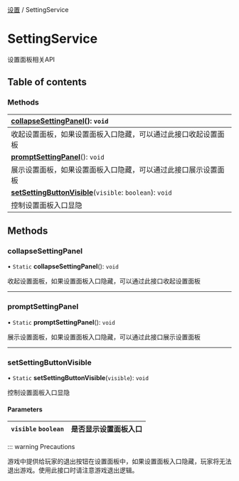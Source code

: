 [设置](../groups/设置.设置.md) / SettingService

# SettingService <Badge type="tip" text="Class" /> <Score text="SettingService" />

设置面板相关API

## Table of contents

### Methods <Score text="Methods" /> 
| **[collapseSettingPanel](mw.SettingService.md#collapsesettingpanel)**(): `void` <Badge type="tip" text="client" />  |
| :-----|
| 收起设置面板，如果设置面板入口隐藏，可以通过此接口收起设置面板|
| **[promptSettingPanel](mw.SettingService.md#promptsettingpanel)**(): `void` <Badge type="tip" text="client" />  |
| 展示设置面板，如果设置面板入口隐藏，可以通过此接口展示设置面板|
| **[setSettingButtonVisible](mw.SettingService.md#setsettingbuttonvisible)**(`visible`: `boolean`): `void` <Badge type="tip" text="client" />  |
| 控制设置面板入口显隐|

## Methods

### collapseSettingPanel <Score text="collapseSettingPanel" /> 

• `Static` **collapseSettingPanel**(): `void` <Badge type="tip" text="client" />

收起设置面板，如果设置面板入口隐藏，可以通过此接口收起设置面板


___

### promptSettingPanel <Score text="promptSettingPanel" /> 

• `Static` **promptSettingPanel**(): `void` <Badge type="tip" text="client" />

展示设置面板，如果设置面板入口隐藏，可以通过此接口展示设置面板


___

### setSettingButtonVisible <Score text="setSettingButtonVisible" /> 

• `Static` **setSettingButtonVisible**(`visible`): `void` <Badge type="tip" text="client" />

控制设置面板入口显隐

#### Parameters

| `visible` `boolean` |  是否显示设置面板入口 |
| :------ | :------ |


::: warning Precautions

游戏中提供给玩家的退出按钮在设置面板中，如果设置面板入口隐藏，玩家将无法退出游戏。使用此接口时请注意游戏退出逻辑。
